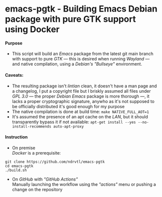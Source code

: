 # emacs-pgtk - Building Emacs Debian package with pure GTK support using Docker

#### Purpose
* This script will build an *Emacs* package from the latest git main branch with support to pure *GTK* — this is desired when running *Wayland* — and native compilation, using a *Debian's "Bullseye"* environment.

#### Caveats:
* The resulting package isn't *lintian* clean, it doesn't have a man page and a changelog, I put a copyright file but I briskly assumed all files under *GPL 3.0* — the proper *Debian Emacs* package is more thorough —, it lacks a proper cryptographic signature, anywho as it's not supposed to be officially distributed it's good enough for my purpose
* The native compilation is done at build time: `make NATIVE_FULL_AOT=1`
* It's assumed the presence of an apt cache on the *LAN*, but it should transparently bypass it if not available: `apt-get install --yes --no-install-recommends auto-apt-proxy`

#### Instruction
* On premise  
*Docker* is a prerequisite:
```shell
git clone https://github.com/ndrvtl/emacs-pgtk
cd emacs-pgtk
./build.sh
```

* On *GitHub* with *"GitHub Actions"*  
Manually launching the workflow using the *"actions"* menu or pushing a change on the repository


